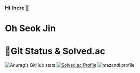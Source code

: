 ### Hi there 👋

<!--
**5seokjin/5seokjin** is a ✨ _special_ ✨ repository because its `README.md` (this file) appears on your GitHub profile.



Here are some ideas to get you started:

- 🔭 I’m currently working on ...
- 🌱 I’m currently learning ...
- 👯 I’m looking to collaborate on ...
- 🤔 I’m looking for help with ...
- 💬 Ask me about ...
- 📫 How to reach me: ...
- 😄 Pronouns: ...
- ⚡ Fun fact: ...
-->
# Oh Seok Jin

# 🌱Git Status & Solved.ac
![Anurag's GitHub stats](https://github-readme-stats.vercel.app/api?username=5seokjin&show_icons=true&theme=cobalt)
[![Solved.ac Profile](http://mazassumnida.wtf/api/v2/generate_badge?boj=osj5377)](https://solved.ac/osj5377/)
![mazandi profile](http://mazandi.herokuapp.com/api?handle=osj5377&theme=cold)

